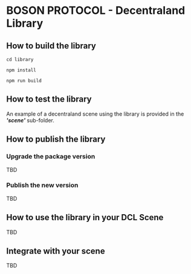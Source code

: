 # BOSON PROTOCOL - Decentraland Library

## How to build the library

```
cd library
```

```
npm install
```

```
npm run build
```

## How to test the library

An example of a decentraland scene using the library is provided in the **_'scene'_** sub-folder.

## How to publish the library

### Upgrade the package version

TBD

### Publish the new version

TBD

## How to use the library in your DCL Scene

TBD

## Integrate with your scene

TBD
